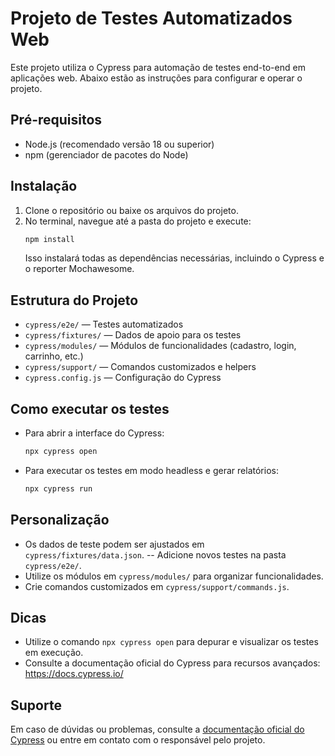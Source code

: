 # Projeto de Testes Automatizados Web

Este projeto utiliza o Cypress para automação de testes end-to-end em aplicações web. Abaixo estão as instruções para configurar e operar o projeto.

## Pré-requisitos

- Node.js (recomendado versão 18 ou superior)
- npm (gerenciador de pacotes do Node)

## Instalação

1. Clone o repositório ou baixe os arquivos do projeto.
2. No terminal, navegue até a pasta do projeto e execute:
   ```bash
   npm install
   ```
   Isso instalará todas as dependências necessárias, incluindo o Cypress e o reporter Mochawesome.

## Estrutura do Projeto

- `cypress/e2e/` — Testes automatizados
- `cypress/fixtures/` — Dados de apoio para os testes
- `cypress/modules/` — Módulos de funcionalidades (cadastro, login, carrinho, etc.)
- `cypress/support/` — Comandos customizados e helpers
- `cypress.config.js` — Configuração do Cypress

## Como executar os testes

- Para abrir a interface do Cypress:
  ```bash
  npx cypress open
  ```
- Para executar os testes em modo headless e gerar relatórios:
  ```bash
  npx cypress run
  ```

## Personalização

- Os dados de teste podem ser ajustados em `cypress/fixtures/data.json`.
  -- Adicione novos testes na pasta `cypress/e2e/`.
- Utilize os módulos em `cypress/modules/` para organizar funcionalidades.
- Crie comandos customizados em `cypress/support/commands.js`.

## Dicas

- Utilize o comando `npx cypress open` para depurar e visualizar os testes em execução.
- Consulte a documentação oficial do Cypress para recursos avançados: https://docs.cypress.io/

## Suporte

Em caso de dúvidas ou problemas, consulte a [documentação oficial do Cypress](https://docs.cypress.io/) ou entre em contato com o responsável pelo projeto.
